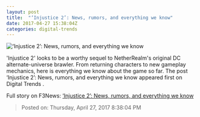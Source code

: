 ```yaml
---
layout: post
title:  "‘Injustice 2’: News, rumors, and everything we know"
date: 2017-04-27 15:38:04Z
categories: digital-trends
---
```


![‘Injustice 2’: News, rumors, and everything we know](http://icdn4.digitaltrends.com/image/injustice2characterscarecrow-1200x630-c.jpg)

'Injustice 2' looks to be a worthy sequel to NetherRealm's original DC alternate-universe brawler. From returning characters to new gameplay mechanics, here is everything we know about the game so far. The post ‘Injustice 2’: News, rumors, and everything we know appeared first on Digital Trends .


Full story on F3News: [‘Injustice 2’: News, rumors, and everything we know](http://www.f3nws.com/n/zFNfxG)

> Posted on: Thursday, April 27, 2017 8:38:04 PM
